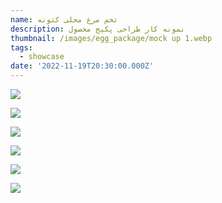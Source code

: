 ```yaml
---
name: تخم مرغ محلی کتونه
description: نمونه کار طراحی پکیج محصول
thumbnail: /images/egg_package/mock up 1.webp
tags:
  - showcase
date: '2022-11-19T20:30:00.000Z'
---
```


![](</images/egg_package/mock up 1.webp>)

![](</images/egg_package/mock up 2.webp>)

![](</images/egg_package/mock up 3.webp>)

![](</images/egg_package/لیبل تخم مرغ 3.webp>)

![](</images/egg_package/لیبل تخم مرغ.webp>)

![](</images/egg_package/لیبل تخم مرغ2.webp>)

